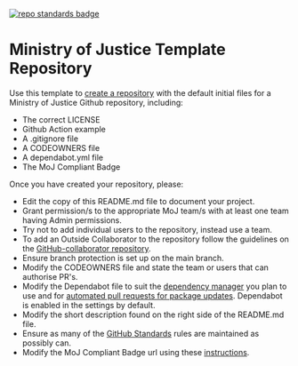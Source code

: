 [![repo standards badge](https://img.shields.io/badge/dynamic/json?color=blue&style=flat&logo=github&labelColor=32393F&label=MoJ%20Compliant&query=%24.result&url=https%3A%2F%2Foperations-engineering-reports.cloud-platform.service.justice.gov.uk%2Fapi%2Fv1%2Fcompliant_public_repositories%2Fcloud-operations-github-actions)](https://operations-engineering-reports.cloud-platform.service.justice.gov.uk/public-github-repositories.html#cloud-operations-github-actions "Link to report")

# Ministry of Justice Template Repository

Use this template to [create a repository] with the default initial files for a Ministry of Justice Github repository, including:

* The correct LICENSE
* Github Action example
* A .gitignore file
* A CODEOWNERS file
* A dependabot.yml file
* The MoJ Compliant Badge

Once you have created your repository, please:

* Edit the copy of this README.md file to document your project.
* Grant permission/s to the appropriate MoJ team/s with at least one team having Admin permissions.
* Try not to add individual users to the repository, instead use a team.
* To add an Outside Collaborator to the repository follow the guidelines on the [GitHub-collaborator repository](https://github.com/ministryofjustice/github-collaborators).
* Ensure branch protection is set up on the main branch.
* Modify the CODEOWNERS file and state the team or users that can authorise PR's. 
* Modify the Dependabot file to suit the [dependency manager](https://docs.github.com/en/code-security/dependabot/dependabot-version-updates/configuration-options-for-the-dependabot.yml-file#package-ecosystem) you plan to use and for [automated pull requests for package updates](https://docs.github.com/en/code-security/supply-chain-security/keeping-your-dependencies-updated-automatically/enabling-and-disabling-dependabot-version-updates#enabling-dependabot-version-updates). Dependabot is enabled in the settings by default.
* Modify the short description found on the right side of the README.md file.
* Ensure as many of the [GitHub Standards](https://github.com/ministryofjustice/github-repository-standards) rules are maintained as possibly can.
* Modify the MoJ Compliant Badge url using these [instructions](https://github.com/orgs/ministryofjustice/teams/operations-engineering/discussions).

[create a repository]: https://github.com/ministryofjustice/template-repository/generate
